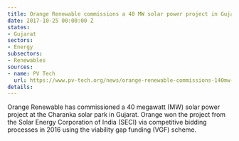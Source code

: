 ```yaml
---
title: Orange Renewable commissions a 40 MW solar power project in Gujarat
date: 2017-10-25 00:00:00 Z
states:
- Gujarat
sectors:
- Energy
subsectors:
- Renewables
sources:
- name: PV Tech
  url: https://www.pv-tech.org/news/orange-renewable-commissions-140mw-of-solar-projects-in-gujarat-and-maharas
details: 
---
```


Orange Renewable has commissioned a 40 megawatt (MW) solar power project at the Charanka solar park in Gujarat. Orange won the project from the Solar Energy Corporation of India (SECI) via competitive bidding processes in 2016 using the viability gap funding (VGF) scheme. 
